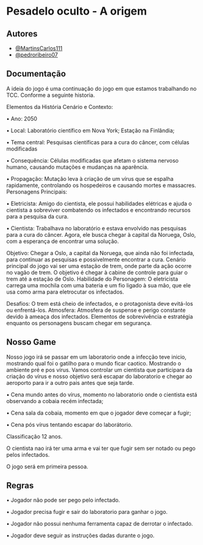 
# Pesadelo oculto - A origem






## Autores

- [@MartinsCarlos111](https://www.github.com/MartinsCarlos111)
- [@pedroribeiro07](https://www.github.com/pedroribeiro07)

## Documentação

A ideia do jogo é uma continuação do jogo em que estamos trabalhando no TCC. Conforme a seguinte historia. 

Elementos da História 
Cenário e Contexto:

•	Ano: 2050

•	Local: Laboratório científico em Nova York; Estação na Finlândia; 

•	Tema central: Pesquisas científicas para a cura do câncer, com células modificadas

•	Consequência: Células modificadas que afetam o sistema nervoso humano, causando mutações e mudanças na aparência.

•	Propagação: Mutação leva à criação de um vírus que se espalha rapidamente, controlando os hospedeiros e causando mortes e massacres.
Personagens Principais:

•	Eletricista: Amigo do cientista, ele possui habilidades elétricas e ajuda o cientista a sobreviver combatendo os infectados e encontrando recursos para a pesquisa da cura.

•	Cientista: Trabalhava no laboratório e estava envolvido nas pesquisas para a cura do câncer. Agora, ele busca chegar à capital da Noruega, Oslo, com a esperança de encontrar uma solução.

Objetivo:
Chegar a Oslo, a capital da Noruega, que ainda não foi infectada, para continuar as pesquisas e possivelmente encontrar a cura. Cenário principal do jogo vai ser uma estação de trem, onde parte da ação ocorre no vagão de trem. O objetivo é chegar à cabine de controle para guiar o trem até a estação de Oslo.
Habilidade do Personagem:
O eletricista carrega uma mochila com uma bateria e um fio ligado à sua mão, que ele usa como arma para eletrocutar os infectados.

Desafios:
O trem está cheio de infectados, e o protagonista deve evitá-los ou enfrentá-los.
Atmosfera:
Atmosfera de suspense e perigo constante devido à ameaça dos infectados. Elementos de sobrevivência e estratégia enquanto os personagens buscam chegar em segurança.





## Nosso Game

Nosso jogo irá se passar em um laboratorio onde a infecção teve inicio, mostrando qual foi o gatilho para o mundo ficar caotico.
Mostrando o ambiente pré e pos vírus. Vamos controlar um cientista que participara da criação do vírus e nosso objetivo será escapar do laboratorio e chegar ao aeroporto para ir a outro pais antes que seja tarde.

• Cena mundo antes do vírus, momento no laboratorio onde o cientista está observando a cobaia recém infectada;

• Cena sala da cobaia, momento em que o jogador deve começar a fugir;

• Cena pós vírus tentando escapar do laborátorio.

Classificação 12 anos.

O cientista nao irá ter uma arma e vai ter que fugir sem ser notado ou pego pelos infectados.

O jogo será em primeira pessoa.


## Regras
• Jogador não pode ser pego pelo infectado.

• Jogador precisa fugir e sair do laboratorio para ganhar o jogo.

• Jogador não possui nenhuma ferramenta capaz de derrotar o infectado.

• Jogador deve seguir as instruções dadas durante o jogo. 